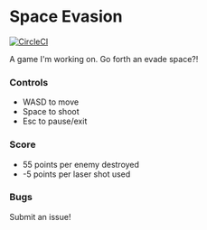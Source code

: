 # Space Evasion
[![CircleCI](https://circleci.com/gh/azhang66/SpaceEvasion.svg?style=shield)](https://circleci.com/gh/azhang66/SpaceEvasion)

A game I'm working on. Go forth an evade space?!

### Controls

- WASD to move
- Space to shoot
- Esc to pause/exit
 
### Score
- 55 points per enemy destroyed
- -5 points per laser shot used

### Bugs
Submit an issue!
